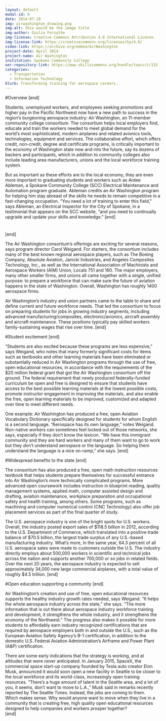 ```yaml
---
layout: default
modal-id: 9
date: 2014-07-18
img: airwashington_drawing.png
img-alt: This would be the image title
img-author: Giulia Forsythe
img-license: Creative Commons Attribution 4.0 International License.
img-license-link: https://creativecommons.org/licenses/by/4.0/
video-link: https://archive.org/embed/AirWashington
project-date: April 2014
project-name: Air Washington
institution: Spokane Community College
oer-repository-link: https://www.skillscommons.org/handle/taaccct/133
categories:
  - Transportation
  - Information Technology
blurb: Transforming training for aerospace careers.
---
```

#Overview
[end]

Students, unemployed workers, and employees seeking promotions and higher pay in the Pacific Northwest now have a new path to success in the region’s burgeoning aerospace industry: Air Washington, an 11-member community college consortium. The consortium helps local employers find, educate and train the workers needed to meet global demand for the world’s most sophisticated, modern airplanes and related avionics tools, technologies, equipment and services. The collaborative effort, which offers credit, non-credit, degree and certificate programs, is critically important to the economy of Washington state now and into the future, say its dozens of backers and participants, which in addition to community colleges also include leading area manufacturers, unions and the local workforce training system.

But as important as these efforts are to the local economy, they are even more important to graduating students and workers such as Ardee Ableman, a Spokane Community College (SCC) Electrical Maintenance and Automation program graduate. Ableman credits an Air Washington program for helping him stay abreast of the skills he needs to remain competitive in a fast-changing occupation. “You need a lot of training to enter this field,” says Ableman, an Electrical Inspector for the City of Spokane, in a testimonial that appears on the SCC website, “and you need to continually upgrade and update your skills and knowledge."
[end]

#
[end]

The Air Washington consortium’s offerings are exciting for several reasons, says program director Carol Weigand. For starters, the consortium includes many of the best known regional aerospace players, such as The Boeing Company, Absolute Aviation, Janicki Industries, and Angeles Composites Technology, Inc., as well as the International Association of Machinists and Aerospace Workers (AIM) Union, Locals 751 and 160. The major employers, many other smaller firms, and unions all came together with a single, unified purpose: to prepare a workforce that can make sure the future of aviation happens in the state of Washington.  Overall, Washington has roughly 1400 aerospace firms.

Air Washington’s industry and union partners came to the table to share and define current and future workforce needs. That led the consortium to focus on preparing students for jobs in growing industry segments, including advanced manufacturing/composites, electronic/avionics, aircraft assembly and aircraft maintenance. These positions typically pay skilled workers family-sustaining wages that rise over time. 
[end]

#Student excitement
[end]

“Students are also excited because these programs are less expensive,” says Weigand, who notes that many formerly significant costs for items such as textbooks and other learning materials have been eliminated or substantially reduced in Air Washington programs through the use of free, open educational resources, in accordance with the requirements of the $20 million federal grant that got the Air Washington consortium off the ground. The federal requirement that newly produced federally-funded curriculum be open and free is designed to ensure that students have access to the best possible learning materials at the lowest possible costs, promote instructor engagement in improving the materials, and also enable the free, open learning materials to be improved, customized and adapted over time to meet different needs.

One example: Air Washington has produced a free, open Aviation Vocabulary Dictionary specifically designed for students for whom English is a second language. “Aerospace has its own language,” notes Weigand. Non-native workers can sometimes feel locked out of those networks, she says, especially if they don’t know the lexicon. “We have this immigrant community and they are hard workers and many of them want to go to work but they don’t understand aerospace or the language. So helping them understand the language is a nice on-ramp,” she says.
[end]

#Widespread benefits to the state
[end]

The consortium has also produced a free, open math instruction resources textbook that helps students prepare themselves for successful entrance into Air Washington’s more technically complicated programs. More advanced open coursework includes instruction in blueprint reading, quality management systems, applied math, computer assisted design and drafting, aviation maintenance, workplace preparation and occupational safety and health training, among others. Some programs, such as machining and computer numerical control (CNC Technology) also offer job placement services as part of the final quarter of study.

The U.S. aerospace industry is one of the bright spots for U.S. workers.  Overall, the industry posted export sales of $118.5 billion in 2012, according to the U.S. Department of Commerce, which translated into a positive trade balance of $70.5 billion, the largest trade surplus of any U.S.-based manufacturing industry.  What’s more, in the same year, 64.3 percent of all U.S. aerospace sales were made to customers outside the U.S. The industry directly employs about 500,000 workers in scientific and technical jobs across the nation and supports another 700,000 or so jobs in related fields. Over the next 20 years, the aerospace industry is expected to sell approximately 34,000 new large commercial airplanes, with a total value of roughly $4.5 trillion.
[end]

#Open education supporting a community
[end]

Air Washington’s creation and use of free, open educational resources supports the healthy industry growth rates needed, says Weigand. “It helps the whole aerospace industry across the state,” she says. “The more information that is out there about aerospace industry workforce training and development, it strengthens the whole industry, and it strengthens the economy of the Northwest.” The progress also makes it possible for more students to affordably earn industry recognized certifications that are required by aerospace employers both in and outside the U.S., such as the European Aviation Safety Agency’s B-1 certification, in addition to the domestic U.S. Federal Aviation Administration’s Airframe and Power Plant (A&P) certification.

There are some early indications that the strategy is working, and at altitudes that were never anticipated. In January 2015, SpaceX, the commercial space start-up company founded by Tesla auto creator Elon Musk, announced it would soon open a new facility in Seattle to be closer to the local workforce and its world-class, increasingly open training resources. “There’s a huge amount of talent in the Seattle area, and a lot of you, it seems, don’t want to move to L.A.,” Musk said in remarks recently reported by The Seattle Times. Instead, the jobs are coming to them.  
Which makes sense. Why would anyone want to move when they live in a community that is creating free, high quality open educational resources designed to help companies and workers prosper together?  
[end]
